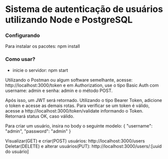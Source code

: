 # Sistema de autenticação de usuários utilizando Node e PostgreSQL

### Configurando

Para instalar os pacotes:
npm install

### Como usar?

-   inicie o servidor:
    npm start

Utilizando o Postman ou algum software semelhante, acesse: http://localhost:3000/token e em Authorization, use o tipo Basic Auth com username: admin e senha: admin e o método POST.

Após isso, um JWT será retornado. Utilizando o tipo Bearer Token, adicione o token e acesse as demais rotas.
Para verificar se um token é válido, acesse a http://localhost:3000/token/validate informando o Token. Retornará status OK, caso válido.

Para criar um usuário, insira no body o seguinte modelo:
{
"username": "admin",
"password": "admin"
}

Visualizar(GET) e criar(POST) usuários: http://localhost:3000/users
Deletar(DELETE) e alterar usuários(PUT): http://localhost:3000/users/:[uuid do usuário]
